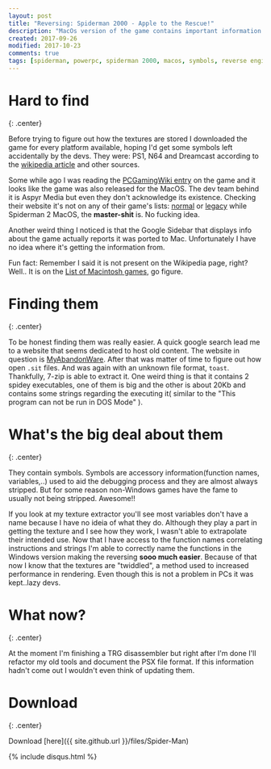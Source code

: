 ```yaml
---
layout: post
title: "Reversing: Spiderman 2000 - Apple to the Rescue!"
description: "MacOs version of the game contains important information for the analysis of the game"
created: 2017-09-26
modified: 2017-10-23
comments: true
tags: [spiderman, powerpc, spiderman 2000, macos, symbols, reverse engineering, ida pro]
---
```


# Hard to find
{: .center}

Before trying to figure out how the textures are stored I downloaded the game for every platform available, hoping I'd get some symbols left accidentally by the devs. They were: PS1, N64 and Dreamcast according to the [wikipedia article](https://en.wikipedia.org/wiki/Spider-Man_(2000_video_game)) and other sources.

Some while ago I was reading the [PCGamingWiki entry](https://pcgamingwiki.com/wiki/Spider-Man_(2001)) on the game and it looks like the game was also released for the MacOS. The dev team behind it is Aspyr Media but even they don't acknowledge its existence. Checking their website it's not on any of their game's lists: [normal](http://www.aspyr.com/games) or [legacy](http://www.aspyr.com/games/legacy) while Spiderman 2 MacOS, the **master-shit** is. No fucking idea.

Another weird thing I noticed is that the Google Sidebar that displays info about the game actually reports it was ported to Mac. Unfortunately I have no idea where it's getting the information from.

Fun fact: Remember I said it is not present on the Wikipedia page, right? Well.. It is on the [List of Macintosh games](https://en.wikipedia.org/wiki/List_of_Macintosh_games), go figure.

# Finding them
{: .center}

To be honest finding them was really easier. A quick google search lead me to a website that seems dedicated to host old content. The website in question is [MyAbandonWare](https://www.myabandonware.com/game/spider-man-3qc#Mac). After that was matter of time to figure out how open `.sit` files. And was again with an unknown file format, `toast`. Thankfully, 7-zip is able to extract it. One weird thing is that it contains 2 spidey executables, one of them is big and the other is about 20Kb and contains some strings regarding the executing it( similar to the "This program can not be run in DOS Mode" ).

# What's the big deal about them
{: .center}

They contain symbols. Symbols are accessory information(function names, variables,..) used to aid the debugging process and they are almost always stripped. But for some reason non-Windows games have the fame to usually not being stripped. Awesome!!

If you look at my texture extractor you'll see most variables don't have a name because I have no ideia of what they do. Although they play a part in getting the texture and I see how they work, I wasn't able to extrapolate their intended use.
Now that I have access to the function names correlating instructions and strings I'm able to correctly name the functions in the Windows version making the reversing **sooo much easier**. Because of that now I know that the textures are "twiddled", a method used to increased performance in rendering. Even though this is not a problem in PCs it was kept..lazy devs.

# What now?
{: .center}

At the moment I'm finishing a TRG disassembler but right after I'm done I'll refactor my old tools and document the PSX file format. If this information hadn't come out I wouldn't even think of updating them. 

# Download
{: .center}

Download [here]({{ site.github.url }}/files/Spider-Man)

{% include disqus.html %}

